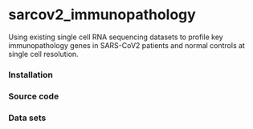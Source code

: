 # sarcov2_immunopathology
Using existing single cell RNA sequencing datasets to profile key immunopathology genes in SARS-CoV2 patients and normal controls at single cell resolution.
### Installation
### Source code
### Data sets
